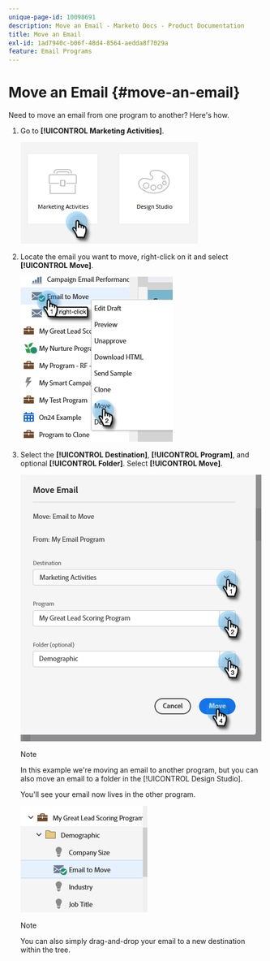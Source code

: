 ```yaml
---
unique-page-id: 10098691
description: Move an Email - Marketo Docs - Product Documentation
title: Move an Email
exl-id: 1ad7940c-b06f-48d4-8564-aedda8f7029a
feature: Email Programs
---
```

# Move an Email {#move-an-email}

Need to move an email from one program to another? Here's how.

1. Go to **[!UICONTROL Marketing Activities]**.

   ![](assets/move-an-email-1.png)

1. Locate the email you want to move, right-click on it and select **[!UICONTROL Move]**.

   ![](assets/move-an-email-2.png)

1. Select the **[!UICONTROL Destination]**, **[!UICONTROL Program]**, and optional **[!UICONTROL Folder]**. Select **[!UICONTROL Move]**.

   ![](assets/move-an-email-3.png)

   >[!NOTE]
   >
   >In this example we're moving an email to another program, but you can also move an email to a folder in the [!UICONTROL Design Studio].

   You'll see your email now lives in the other program.

   ![](assets/move-an-email-4.png)

   >[!NOTE]
   >
   >You can also simply drag-and-drop your email to a new destination within the tree.

